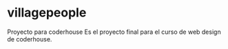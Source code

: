 # villagepeople
Proyecto para coderhouse
Es el proyecto final para el curso de web design de coderhouse.
